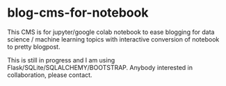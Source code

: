 # blog-cms-for-notebook
This CMS is for jupyter/google colab notebook to ease blogging for data science / machine learning topics with interactive conversion of notebook to pretty blogpost. 

This is still in progress and I am using Flask/SQLite/SQLALCHEMY/BOOTSTRAP. Anybody interested in collaboration, please contact. 

